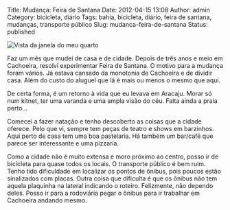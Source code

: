 Title: Mudança: Feira de Santana
Date: 2012-04-15 13:08
Author: admin
Category: bicicleta, diário
Tags: bahia, bicicleta, diário, feira de santana, mudanças, transporte público
Slug: mudanca-feira-de-santana
Status: published

![Vista da janela do meu
quarto](http://images.wille.blog.br/por-do-sol-feira.jpg)

Faz um mês que mudei de casa e de cidade. Depois de três anos e meio em
Cachoeira, resolvi experimentar Feira de Santana. O motivo para a
mudança foram vários. Já estava cansado da monotonia de Cachoeira e de
dividir casa. Além do custo do aluguel que lá é mais ou menos o mesmo
que aqui.

De certa forma, é um retorno à vida que eu levava em Aracaju. Morar só
num kitnet, ter uma varanda e uma ampla visão do céu. Falta ainda a
praia perto...

Comecei a fazer natação e tenho descoberto as coisas que a cidade
oferece. Pelo que vi, sempre tem peças de teatro e shows em barzinhos.
Aqui perto de casa tem uma boa pastelaria. Há também um bar/café que
parece ser interessante e uma pizzaria.

Como a cidade não é muito extensa e moro próximo ao centro, posso ir de
bicicleta para quase todos os locais. O transporte público é bem ruim.
Tenho tido dificuldade em localizar os pontos de ônibus, pois poucos
estão sinalizados com placas. Outra coisa que dificulta é que os ônibus
não tem aquela plaquinha na lateral indicando o roteiro. Felizmente, não
dependo deles. Posso ir para a rodoviária pegar o ônibus para ir
trabalhar em Cachoeira andando mesmo.
